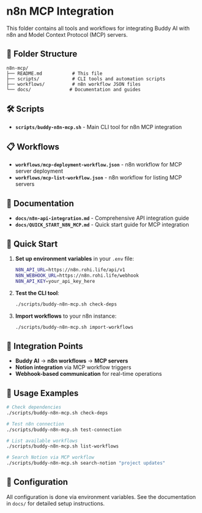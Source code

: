 # n8n MCP Integration

This folder contains all tools and workflows for integrating Buddy AI with n8n and Model Context Protocol (MCP) servers.

## 📁 Folder Structure

```
n8n-mcp/
├── README.md           # This file
├── scripts/            # CLI tools and automation scripts
├── workflows/          # n8n workflow JSON files
└── docs/              # Documentation and guides
```

## 🛠️ Scripts

- **`scripts/buddy-n8n-mcp.sh`** - Main CLI tool for n8n MCP integration

## 📋 Workflows

- **`workflows/mcp-deployment-workflow.json`** - n8n workflow for MCP server deployment
- **`workflows/mcp-list-workflow.json`** - n8n workflow for listing MCP servers

## 📖 Documentation

- **`docs/n8n-api-integration.md`** - Comprehensive API integration guide
- **`docs/QUICK_START_N8N_MCP.md`** - Quick start guide for MCP integration

## 🚀 Quick Start

1. **Set up environment variables** in your `.env` file:
   ```bash
   N8N_API_URL=https://n8n.rohi.life/api/v1
   N8N_WEBHOOK_URL=https://n8n.rohi.life/webhook
   N8N_API_KEY=your_api_key_here
   ```

2. **Test the CLI tool**:
   ```bash
   ./scripts/buddy-n8n-mcp.sh check-deps
   ```

3. **Import workflows** to your n8n instance:
   ```bash
   ./scripts/buddy-n8n-mcp.sh import-workflows
   ```

## 🔗 Integration Points

- **Buddy AI** → **n8n workflows** → **MCP servers**
- **Notion integration** via MCP workflow triggers
- **Webhook-based communication** for real-time operations

## 📝 Usage Examples

```bash
# Check dependencies
./scripts/buddy-n8n-mcp.sh check-deps

# Test n8n connection
./scripts/buddy-n8n-mcp.sh test-connection

# List available workflows
./scripts/buddy-n8n-mcp.sh list-workflows

# Search Notion via MCP workflow
./scripts/buddy-n8n-mcp.sh search-notion "project updates"
```

## 🔧 Configuration

All configuration is done via environment variables. See the documentation in `docs/` for detailed setup instructions.
